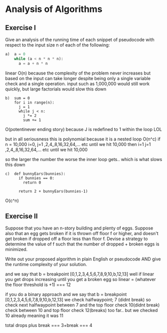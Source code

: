 # Analysis of Algorithms

## Exercise I

Give an analysis of the running time of each snippet of
pseudocode with respect to the input size n of each of the following:

```python
a)  a = 0
    while (a < n * n * n):
      a = a + n * n
```

linear O(n) because the complexity of the problem never increases but based on the input can take longer despite being only a single variable check and a single operation. input such as 1,000,000 would still work quickly, but large factorials would slow this down

```
b)  sum = 0
    for i in range(n):
      j = 1
      while j < n:
        j *= 2
        sum += 1
```

O(potentinever ending story) because J is redefined to 1 within the loop LOL

but in all seriousness this is polynomial because it is a nested loop O(n^c)
if n = 10,000
i=0, j=1 ,2,4,,8,16,32,64,... etc until we hit 10,000
then
i=1 j=1 ,2,4,,8,16,32,64,... etc until we hit 10,000

so the larger the number the worse the inner loop gets.. which is what slows this down

```
c)  def bunnyEars(bunnies):
      if bunnies == 0:
        return 0

      return 2 + bunnyEars(bunnies-1)
```

O(c^n)

## Exercise II

Suppose that you have an n-story building and plenty of eggs. Suppose also that an egg gets broken if it is thrown off floor f or higher, and doesn't get broken if dropped off a floor less than floor f. Devise a strategy to determine the value of f such that the number of dropped + broken eggs is minimized.

Write out your proposed algorithm in plain English or pseudocode AND give the runtime complexity of your solution.

and we say that b = breakpoint [0,1,2,3,4,5,6,7,8,9,10,b,12,13]
well if linear you get drops increasing until you get a broken egg
so linear = (whatever the floor threshold is +1) === 12

if you do a binary approach
and we say that b = breakpoint [0,1,2,3,4,5,6,7,8,9,10,b,12,13]
we check halfwaypoint; 7 (didnt break) so check next halfwaypoint between 7 and the top floor
check 10(didnt break) check between 10 and top floor
check 12(breaks) too far.. but we checked 10 already
meaning it was 11

total drops plus break === 3+break === 4
